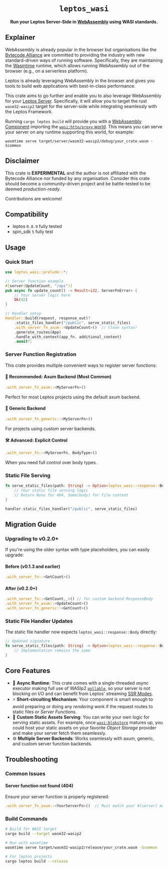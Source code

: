 <div align="center">
  <h1><code>leptos_wasi</code></h1>

  <p>
    <strong>Run your Leptos Server-Side in
    <a href="https://webassembly.org/">WebAssembly</a>
    using WASI standards.
    </strong>
  </p>
</div>

## Explainer

WebAssembly is already popular in the browser but organisations like the
[Bytecode Alliance][bc-a] are committed to providing the industry with new
standard-driven ways of running software. Specifically, they are maintaining
the [Wasmtime][wasmtime] runtime, which allows running WebAssembly out of the
browser (e.g., on a serverless platform).

Leptos is already leveraging WebAssembly in the browser and gives you tools to
build web applications with best-in-class performance.

This crate aims to go further and enable you to also leverage WebAssembly for
your [Leptos Server][leptos-server]. Specifically, it will allow you to
target the rust `wasm32-wasip2` target for the server-side while integrating
seamlessly with the Leptos Framework.

Running `cargo leptos build` will provide you with a
[WebAssembly Component][wasm-component] importing the
[`wasi:http/proxy` world][wasi-http-proxy]. This means you can serve
your server on any runtime supporting this world, for example:

```shell
wasmtime serve target/server/wasm32-wasip2/debug/your_crate.wasm -Scommon
```

[bc-a]: https://bytecodealliance.org/
[leptos-server]: https://book.leptos.dev/server/index.html
[wasmtime]: https://wasmtime.dev
[wasi-http-proxy]: https://github.com/WebAssembly/wasi-http/blob/main/proxy.md
[wasm-component]: https://component-model.bytecodealliance.org

## Disclaimer

This crate is **EXPERIMENTAL** and the author is not affiliated with the Bytecode
Alliance nor funded by any organisation. Consider this crate should become a
community-driven project and be battle-tested to be deemed *production-ready*.

Contributions are welcome!

## Compatibility

- leptos `0.8.9` fully tested
- spin_sdk `5` fully test

## Usage

### Quick Start

```rust
use leptos_wasi::prelude::*;

// Server function example
#[server(UpdateCount, "/api")]
pub async fn update_count() -> Result<i32, ServerFnError> {
    // Your server logic here
    Ok(42)
}

// Handler setup
Handler::build(request, response_out)?
    .static_files_handler("/public", serve_static_files)
    .with_server_fn_axum::<UpdateCount>()  // Clean syntax!
    .generate_routes(App)
    .handle_with_context(app_fn, additional_context)
    .await?;
```

### Server Function Registration

This crate provides multiple convenient ways to register server functions:

#### 🎯 **Recommended: Axum Backend (Most Common)**
```rust
.with_server_fn_axum::<MyServerFn>()
```
Perfect for most Leptos projects using the default axum backend.

#### 🔧 **Generic Backend**
```rust
.with_server_fn_generic::<MyServerFn>()
```
For projects using custom server backends.

#### 🛠️ **Advanced: Explicit Control**
```rust
.with_server_fn::<MyServerFn, BodyType>()
```
When you need full control over body types.

### Static File Serving

```rust
fn serve_static_files(path: String) -> Option<leptos_wasi::response::Body> {
    // Your static file serving logic
    // Return None for 404, Some(body) for file content
}

handler.static_files_handler("/public", serve_static_files)
```

## Migration Guide

### Upgrading to v0.2.0+

If you're using the older syntax with type placeholders, you can easily upgrade:

#### Before (v0.1.3 and earlier)

```rust
.with_server_fn::<GetCount>()
```

#### After (v0.2.0+)
```rust
.with_server_fn::<GetCount,_>() // for custom backend ResponseBody
.with_server_fn_axum::<UpdateCount>() 
.with_server_fn_generic::<GetCount>()
```

### Static File Handler Updates

The static file handler now expects `leptos_wasi::response::Body` directly:

```rust
// Updated signature
fn serve_static_files(path: String) -> Option<leptos_wasi::response::Body> {
    // Implementation remains the same
}
```

## Core Features

* :octopus: **Async Runtime**: This crate comes with a single-threaded *async* executor
  making full use of WASIp2 [`pollable`][wasip2-pollable], so your server is not
  blocking on I/O and can benefit from Leptos' streaming [SSR Modes][leptos-ssr-modes].
* :zap: **Short-circuiting Mechanism**: Your component is smart enough to avoid
  preparing or doing any *rendering* work if the request routes to static files or
  *Server Functions*.
* :truck: **Custom Static Assets Serving**: You can write your own logic
  for serving static assets. For example, once
  [`wasi:blobstore`][wasi-blobstore] matures up, you could host your static assets
  on your favorite *Object Storage* provider and make your server fetch them
  seamlessly.
* :gear: **Multiple Server Backends**: Works seamlessly with axum, generic, and custom server function backends.

## Troubleshooting

### Common Issues

#### Server function not found (404)
Ensure your server function is properly registered:
```rust
.with_server_fn_axum::<YourServerFn>()  // Must match your #[server] macro
```

### Build Commands

```bash
# Build for WASI target
cargo build --target wasm32-wasip2

# Run with wasmtime
wasmtime serve target/wasm32-wasip2/release/your_crate.wasm -Scommon

# For leptos projects
cargo leptos build --release
```

[leptos-ssr-modes]: https://book.leptos.dev/ssr/23_ssr_modes.html
[wasip2-pollable]: https://github.com/WebAssembly/wasi-io/blob/main/wit/poll.wit
[wasi-blobstore]: https://github.com/WebAssembly/wasi-blobstore
